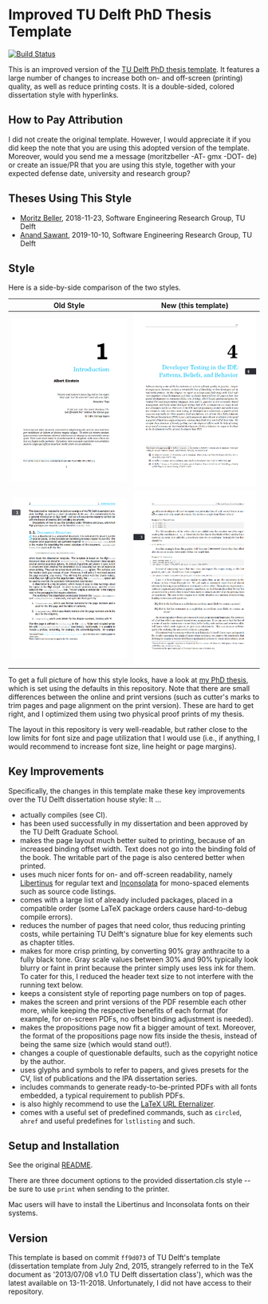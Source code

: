 # Improved TU Delft PhD Thesis Template

[![Build Status](https://travis-ci.com/Inventitech/phd-thesis-template.svg?token=1pPnTvKwseJq7cTLeeFE&branch=master)](https://travis-ci.com/Inventitech/phd-thesis-template)

This is an improved version of the [TU Delft PhD thesis
template](https://www.tudelft.nl/en/tu-delft-corporate-design/downloads/). It
features a large number of changes to increase both on- and off-screen
(printing) quality, as well as reduce printing costs. It is a
double-sided, colored dissertation style with hyperlinks.

## How to Pay Attribution

I did not create the original template. However, I would appreciate it
if you did keep the note that you are using this adopted version of
the template. Moreover, would you send me a message (moritzbeller -AT-
gmx -DOT- de) or create an issue/PR that you are using this style,
together with your expected defense date, university and research
group?

## Theses Using This Style
* [Moritz Beller](https://repository.tudelft.nl/islandora/object/uuid:b2946104-2092-42bb-a1ee-3b085d110466/datastream/OBJ/download), 2018-11-23, Software Engineering Research Group, TU Delft
* [Anand Sawant](https://doi.org/10.4233/uuid:3d7bc400-2447-4a88-8768-3025d7b54b7f), 2019-10-10, Software Engineering Research Group, TU Delft

## Style

Here is a side-by-side comparison of the two styles.

| Old Style       |  New (this template) |
:----------------:|:---------------------:
![](readme-pics/prev_chapter.png) | ![](readme-pics/new_chapter.png)
![](readme-pics/prev_page.png) | ![](readme-pics/new_page.png)


To get a full picture of how this style looks, have a look at [my PhD
thesis](https://repository.tudelft.nl/islandora/object/uuid:b2946104-2092-42bb-a1ee-3b085d110466?collection=research),
which is set using the defaults in this repository. Note that there
are small differences between the online and print versions (such as
cutter's marks to trim pages and page alignment on the print
version). These are hard to get right, and I optimized them using two
physical proof prints of my thesis.

The layout in this repository is very well-readable, but rather close
to the low limits for font size and page utilization that I would use
(i.e., if anything, I would recommend to increase font size, line
height or page margins).

## Key Improvements

Specifically, the changes in this template make these key improvements
over the TU Delft dissertation house style: It ...

- actually compiles (see CI).
- has been used successfully in my dissertation and been approved by the TU Delft Graduate School.
- makes the page layout much better suited to printing, because of an increased binding offset width. Text does not go into the binding fold of the book. The writable part of the page is also centered better when printed.
- uses much nicer fonts for on- and off-screen readability, namely [Libertinus](https://github.com/libertinus-fonts/libertinus) for regular text and [Inconsolata](https://fonts.google.com/specimen/Inconsolata) for mono-spaced elements such as source code listings.
- comes with a large list of already included packages, placed in a compatible order (some LaTeX package orders cause hard-to-debug compile errors).
- reduces the number of pages that need color, thus reducing printing costs, while pertaining TU Delft's signature blue for key elements such as chapter titles.
- makes for more crisp printing, by converting 90% gray anthracite to a fully black tone. Gray scale values between 30% and 90% typically look blurry or faint in print because the printer simply uses less ink for them. To cater for this, I reduced the header text size to not interfere with the running text below.
- keeps a consistent style of reporting page numbers on top of pages.
- makes the screen and print versions of the PDF resemble each other more, while keeping the respective benefits of each format (for example, for on-screen PDFs, no offset binding adjustment is needed).
- makes the propositions page now fit a bigger amount of text. Moreover, the format of the propositions page now fits inside the thesis, instead of being the same size (which would stand out!).
- changes a couple of questionable defaults, such as the copyright notice by the author.
- uses glyphs and symbols to refer to papers, and gives presets for the CV, list of publications and the IPA dissertation series.
- includes commands to generate ready-to-be-printed PDFs with all fonts embedded, a typical requirement to publish PDFs.
- is also highly recommend to use the [LaTeX URL Eternalizer](https://github.com/Inventitech/url-eternalizer).
- comes with a useful set of predefined commands, such as `circled`, `ahref` and useful predefines for `lstlisting` and such. 

## Setup and Installation

See the original [README](README.txt).

There are three document options to the provided dissertation.cls style -- be sure to use `print` when sending to the printer.

Mac users will have to install the Libertinus and Inconsolata fonts on their systems.

## Version

This template is based on commit `ff9d073` of TU Delft's template
(dissertation template from July 2nd, 2015, strangely referred to in
the TeX document as '2013/07/08 v1.0 TU Delft dissertation class'),
which was the latest available on 13-11-2018. Unfortunately, I did not
have access to their repository.
